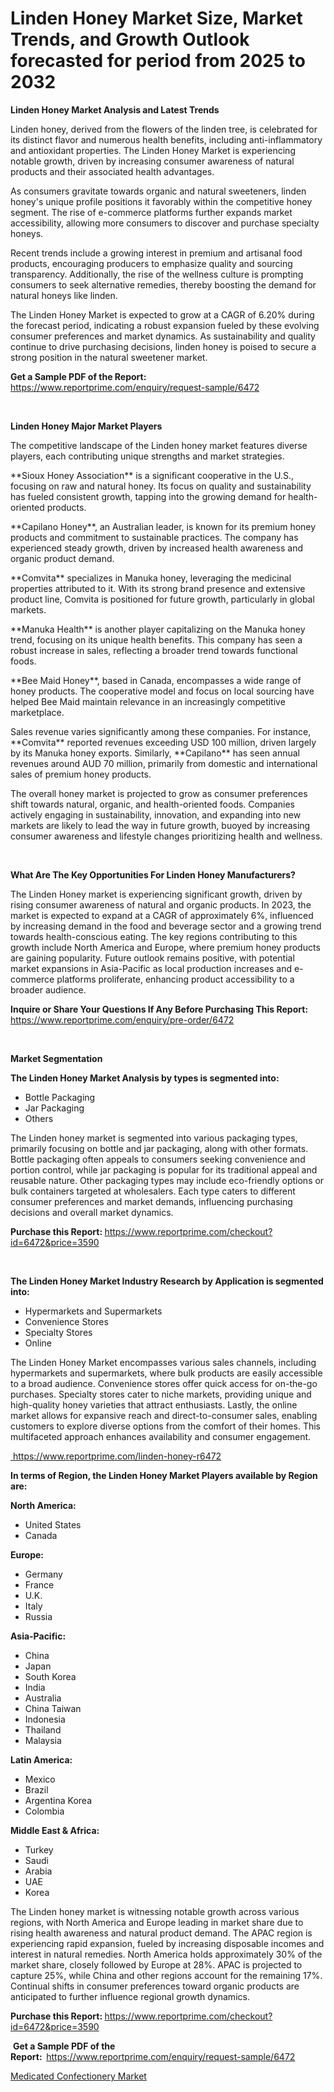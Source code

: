 <p><h1>Linden Honey Market Size, Market Trends, and Growth Outlook forecasted for period from 2025 to 2032</h1></p><p><strong>Linden Honey Market Analysis and Latest Trends</strong></p>
<p><p>Linden honey, derived from the flowers of the linden tree, is celebrated for its distinct flavor and numerous health benefits, including anti-inflammatory and antioxidant properties. The Linden Honey Market is experiencing notable growth, driven by increasing consumer awareness of natural products and their associated health advantages. </p><p>As consumers gravitate towards organic and natural sweeteners, linden honey's unique profile positions it favorably within the competitive honey segment. The rise of e-commerce platforms further expands market accessibility, allowing more consumers to discover and purchase specialty honeys.</p><p>Recent trends include a growing interest in premium and artisanal food products, encouraging producers to emphasize quality and sourcing transparency. Additionally, the rise of the wellness culture is prompting consumers to seek alternative remedies, thereby boosting the demand for natural honeys like linden. </p><p>The Linden Honey Market is expected to grow at a CAGR of 6.20% during the forecast period, indicating a robust expansion fueled by these evolving consumer preferences and market dynamics. As sustainability and quality continue to drive purchasing decisions, linden honey is poised to secure a strong position in the natural sweetener market.</p></p>
<p><strong>Get a Sample PDF of the Report:&nbsp;</strong> <a href="https://www.reportprime.com/enquiry/request-sample/6472?utm_campaign=2239&utm_medium=2&utm_source=Github&utm_content=ia&utm_term=19032025&utm_id=linden-honey">https://www.reportprime.com/enquiry/request-sample/6472</a></p>
<p>&nbsp;</p>
<p><strong>Linden Honey Major Market Players</strong></p>
<p><p>The competitive landscape of the Linden honey market features diverse players, each contributing unique strengths and market strategies. </p><p>**Sioux Honey Association** is a significant cooperative in the U.S., focusing on raw and natural honey. Its focus on quality and sustainability has fueled consistent growth, tapping into the growing demand for health-oriented products.</p><p>**Capilano Honey**, an Australian leader, is known for its premium honey products and commitment to sustainable practices. The company has experienced steady growth, driven by increased health awareness and organic product demand. </p><p>**Comvita** specializes in Manuka honey, leveraging the medicinal properties attributed to it. With its strong brand presence and extensive product line, Comvita is positioned for future growth, particularly in global markets.</p><p>**Manuka Health** is another player capitalizing on the Manuka honey trend, focusing on its unique health benefits. This company has seen a robust increase in sales, reflecting a broader trend towards functional foods.</p><p>**Bee Maid Honey**, based in Canada, encompasses a wide range of honey products. The cooperative model and focus on local sourcing have helped Bee Maid maintain relevance in an increasingly competitive marketplace.</p><p>Sales revenue varies significantly among these companies. For instance, **Comvita** reported revenues exceeding USD 100 million, driven largely by its Manuka honey exports. Similarly, **Capilano** has seen annual revenues around AUD 70 million, primarily from domestic and international sales of premium honey products.</p><p>The overall honey market is projected to grow as consumer preferences shift towards natural, organic, and health-oriented foods. Companies actively engaging in sustainability, innovation, and expanding into new markets are likely to lead the way in future growth, buoyed by increasing consumer awareness and lifestyle changes prioritizing health and wellness.</p></p>
<p>&nbsp;</p>
<p><strong>What Are The Key Opportunities For Linden Honey Manufacturers?</strong></p>
<p><p>The Linden Honey market is experiencing significant growth, driven by rising consumer awareness of natural and organic products. In 2023, the market is expected to expand at a CAGR of approximately 6%, influenced by increasing demand in the food and beverage sector and a growing trend towards health-conscious eating. The key regions contributing to this growth include North America and Europe, where premium honey products are gaining popularity. Future outlook remains positive, with potential market expansions in Asia-Pacific as local production increases and e-commerce platforms proliferate, enhancing product accessibility to a broader audience.</p></p>
<p><strong>Inquire or Share Your Questions If Any Before Purchasing This Report:</strong> <a href="https://www.reportprime.com/enquiry/pre-order/6472?utm_campaign=2239&utm_medium=2&utm_source=Github&utm_content=ia&utm_term=19032025&utm_id=linden-honey">https://www.reportprime.com/enquiry/pre-order/6472</a></p>
<p>&nbsp;</p>
<p><strong>Market Segmentation</strong></p>
<p><strong>The Linden Honey Market Analysis by types is segmented into:</strong></p>
<p><ul><li>Bottle Packaging</li><li>Jar Packaging</li><li>Others</li></ul></p>
<p><p>The Linden honey market is segmented into various packaging types, primarily focusing on bottle and jar packaging, along with other formats. Bottle packaging often appeals to consumers seeking convenience and portion control, while jar packaging is popular for its traditional appeal and reusable nature. Other packaging types may include eco-friendly options or bulk containers targeted at wholesalers. Each type caters to different consumer preferences and market demands, influencing purchasing decisions and overall market dynamics.</p></p>
<p><strong>Purchase this Report:&nbsp;</strong><a href="https://www.reportprime.com/checkout?id=6472&price=3590&utm_campaign=2239&utm_medium=2&utm_source=Github&utm_content=ia&utm_term=19032025&utm_id=linden-honey">https://www.reportprime.com/checkout?id=6472&price=3590</a></p>
<p>&nbsp;</p>
<p><strong>The Linden Honey Market Industry Research by Application is segmented into:</strong></p>
<p><ul><li>Hypermarkets and Supermarkets</li><li>Convenience Stores</li><li>Specialty Stores</li><li>Online</li></ul></p>
<p><p>The Linden Honey Market encompasses various sales channels, including hypermarkets and supermarkets, where bulk products are easily accessible to a broad audience. Convenience stores offer quick access for on-the-go purchases. Specialty stores cater to niche markets, providing unique and high-quality honey varieties that attract enthusiasts. Lastly, the online market allows for expansive reach and direct-to-consumer sales, enabling customers to explore diverse options from the comfort of their homes. This multifaceted approach enhances availability and consumer engagement.</p></p>
<p><a href="https://www.reportprime.com/linden-honey-r6472?utm_campaign=2239&utm_medium=2&utm_source=Github&utm_content=ia&utm_term=19032025&utm_id=linden-honey">&nbsp;https://www.reportprime.com/linden-honey-r6472</a></p>
<p><strong>In terms of Region, the Linden Honey Market Players available by Region are:</strong></p>
<p>
    <p> <strong> North America: </strong>
        <ul>
            <li>United States</li>
            <li>Canada</li>
        </ul>
        </p> 
    <p> <strong> Europe: </strong>
        <ul>
            <li>Germany</li>
            <li>France</li>
            <li>U.K.</li>
            <li>Italy</li>
            <li>Russia</li>
        </ul>
        </p> 
    <p> <strong> Asia-Pacific: </strong>
        <ul>
            <li>China</li>
            <li>Japan</li>
            <li>South Korea</li>
            <li>India</li>
            <li>Australia</li>
            <li>China Taiwan</li>
            <li>Indonesia</li>
            <li>Thailand</li>
            <li>Malaysia</li>
        </ul>
        </p> 
    <p> <strong> Latin America: </strong>
        <ul>
            <li>Mexico</li>
            <li>Brazil</li>
            <li>Argentina Korea</li>
            <li>Colombia</li>
        </ul>
        </p> 
    <p> <strong> Middle East & Africa: </strong>
        <ul>
            <li>Turkey</li>
            <li>Saudi</li>
            <li>Arabia</li>
            <li>UAE</li>
            <li>Korea</li>
        </ul>
    </p>
    </p>
<p><p>The Linden honey market is witnessing notable growth across various regions, with North America and Europe leading in market share due to rising health awareness and natural product demand. The APAC region is experiencing rapid expansion, fueled by increasing disposable incomes and interest in natural remedies. North America holds approximately 30% of the market share, closely followed by Europe at 28%. APAC is projected to capture 25%, while China and other regions account for the remaining 17%. Continual shifts in consumer preferences toward organic products are anticipated to further influence regional growth dynamics.</p></p>
<p><strong>Purchase this Report: </strong><a href="https://www.reportprime.com/checkout?id=6472&price=3590&utm_campaign=2239&utm_medium=2&utm_source=Github&utm_content=ia&utm_term=19032025&utm_id=linden-honey">https://www.reportprime.com/checkout?id=6472&price=3590</a></p>
<p>&nbsp;<strong>Get a Sample PDF of the Report:&nbsp;&nbsp;</strong><a href="https://www.reportprime.com/enquiry/request-sample/6472?utm_campaign=2239&utm_medium=2&utm_source=Github&utm_content=ia&utm_term=19032025&utm_id=linden-honey">https://www.reportprime.com/enquiry/request-sample/6472</a></p>
<p><strong></strong></p>
<p><p><a href="https://github.com/kelttnandan9/Market-Research-Report-List-1/blob/main/medicated-confectionery-market.md?utm_campaign=2239&utm_medium=2&utm_source=Github&utm_content=ia&utm_term=19032025&utm_id=linden-honey">Medicated Confectionery Market</a></p></p>